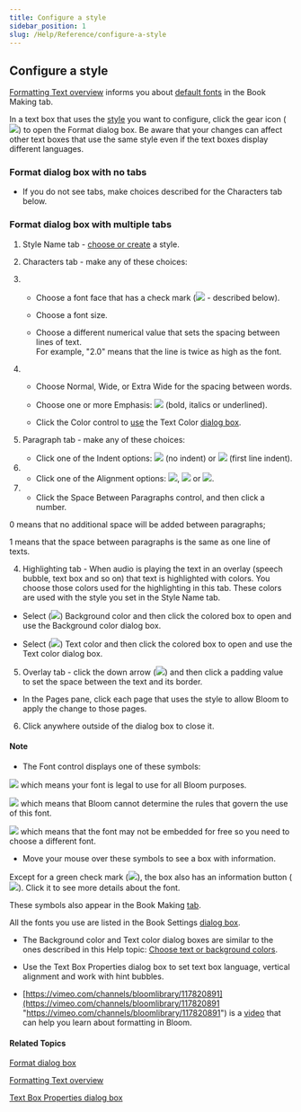 ```yaml
---
title: Configure a style
sidebar_position: 1
slug: /Help/Reference/configure-a-style
---
```


## Configure a style

[Formatting Text overview](Formatting_Text_overview.md) informs you about [default fonts](../Select_front_matter_or_back_matter_from_a_pack.md) in the Book Making tab.

In a text box that uses the [style](../../../Concepts/Styles.md) you want to configure, click the gear icon (![](/ref-docs-assets/images/Tasks/Edit_tasks/FontStarBare.png)) to open the Format dialog box. Be aware that your changes can affect other text boxes that use the same style even if the text boxes display different languages.

### Format dialog box with no tabs

-   If you do not see tabs, make choices described for the Characters tab below.
    

### Format dialog box with multiple tabs

1.  Style Name tab - [choose or create](Choose_or_create_a_style.md) a style.
    
2.  Characters tab - make any of these choices:
    

2.  -   Choose a font face that has a check mark (![](/ref-docs-assets/images/ValidFONT.png) - described below).
        
    -   Choose a font size.
        
    -   Choose a different numerical value that sets the spacing between lines of text.  
        For example, "2.0" means that the line is twice as high as the font.
        

2.  -   Choose Normal, Wide, or Extra Wide for the spacing between words.
        
    -   Choose one or more Emphasis: ![](/ref-docs-assets/images/Tasks/Edit_tasks/EmphasisButtons.png) (bold, italics or underlined).
        
    -   Click the Color control to [use](Choose_text_color_for_a_style.md) the Text Color [dialog box](../../../User_Interface/Dialog_boxes/Text_Color_dialog_box.md).
        

3.  Paragraph tab - make any of these choices:
    
    -   Click one of the Indent options: ![](/ref-docs-assets/images/Tasks/Basic_tasks/Formatting_text/LeftIndent.png) (no indent) or ![](/ref-docs-assets/images/Tasks/Basic_tasks/Formatting_text/FirstLineIndent.png) (first line indent).
        

3.  -   Click one of the Alignment options: ![](/ref-docs-assets/images/Tasks/Basic_tasks/Formatting_text/LeftAlignment.png), ![](/ref-docs-assets/images/Tasks/Basic_tasks/Formatting_text/CenteredAlignment.png) or ![](/ref-docs-assets/images/Tasks/Basic_tasks/Formatting_text/RtAlign.png).
        
4.  -   Click the Space Between Paragraphs control, and then click a number.
        

0 means that no additional space will be added between paragraphs;

1 means that the space between paragraphs is the same as one line of texts.

4.  Highlighting tab - When audio is playing the text in an overlay (speech bubble, text box and so on) that text is highlighted with colors. You choose those colors used for the highlighting in this tab. These colors are used with the style you set in the Style Name tab.
    

-   Select (![](/ref-docs-assets/images/SelectedCheckboxBLUE.png)) Background color and then click the colored box to open and use the Background color dialog box.
    
-   Select (![](/ref-docs-assets/images/SelectedCheckboxBLUE.png)) Text color and then click the colored box to open and use the Text color dialog box.
    

5.  Overlay tab - click the down arrow (![](/ref-docs-assets/images/DownArrowGray.png)) and then click a padding value to set the space between the text and its border.
    

-   In the Pages pane, click each page that uses the style to allow Bloom to apply the change to those pages.
    

6.  Click anywhere outside of the dialog box to close it.
    

#### Note

-   The Font control displays one of these symbols:
    

![](/ref-docs-assets/images/Tasks/Basic_tasks/Formatting_text/GreenCheckMark.png) which means your font is legal to use for all Bloom purposes.

![](/ref-docs-assets/images/Tasks/Basic_tasks/Formatting_text/YellowQuestionMark.png) which means that Bloom cannot determine the rules that govern the use of this font.

![](/ref-docs-assets/images/Tasks/Basic_tasks/Formatting_text/RedExclamMark.png) which means that the font may not be embedded for free so you need to choose a different font.

-   Move your mouse over these symbols to see a box with information.
    

Except for a green check mark (![](/ref-docs-assets/images/Tasks/Basic_tasks/Formatting_text/GreenCheckMark.png)), the box also has an information button (![](/ref-docs-assets/images/Tasks/Basic_tasks/Formatting_text/GRAY_i.png)). Click it to see more details about the font.

These symbols also appear in the Book Making [tab](../Select_front_matter_or_back_matter_from_a_pack.md).

All the fonts you use are listed in the Book Settings [dialog box](../../../User_Interface/Dialog_boxes/Book_Settings_dialog_box.md). 

-   The Background color and Text color dialog boxes are similar to the ones described in this Help topic: [Choose text or background colors](../../Edit_tasks/Overlay_Tool/Choose_text_or_background_colors.md).
    
-   Use the Text Box Properties dialog box to set text box language, vertical alignment and work with hint bubbles.
    
-   [https://vimeo.com/channels/bloomlibrary/117820891](https://vimeo.com/channels/bloomlibrary/117820891 "https://vimeo.com/channels/bloomlibrary/117820891") is a [video](../../../FAQ/Instructional_Videos.md) that can help you learn about formatting in Bloom.
    

#### Related Topics

[Format dialog box](../../../User_Interface/Dialog_boxes/Format_dialog_box.md)

[Formatting Text overview](Formatting_Text_overview.md)

[Text Box Properties dialog box](../../../User_Interface/Dialog_boxes/Text_Box_Properties_dialog_box.md)